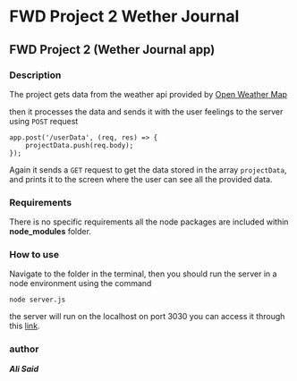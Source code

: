 # FWD Project 2 Wether Journal
FWD Project 2 (Wether Journal app)
---

### Description

The project gets data from the weather api provided by [Open Weather Map](https://openweathermap.org/)

then it processes the data and sends it with the user feelings to the server using `POST` request 

```
app.post('/userData', (req, res) => {
    projectData.push(req.body);
});
```

Again it sends a `GET` request to get the data stored in the array `projectData`, and prints it to the screen where the user can see all the provided data.

### Requirements

There is no specific requirements all the node packages are included within **node_modules** folder.

### How to use 

Navigate to the folder in the terminal, then you should run the server in a node environment using the command 
```
node server.js
```
the server will run on the localhost on port 3030 you can access it through this [link](localhost:3030).
### author 
***Ali Said***
